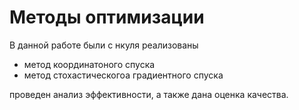 # Методы оптимизации

В данной работе были с нкуля реализованы   
 - метод координатоного спуска   
 - метод стохастическогоа градиентного спуска   

проведен анализ эффективности, а также дана оценка качества. 